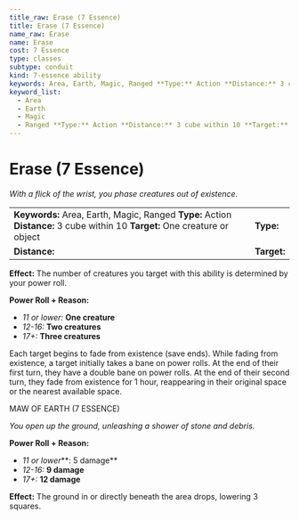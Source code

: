 ```yaml
---
title_raw: Erase (7 Essence)
title: Erase (7 Essence)
name_raw: Erase
name: Erase
cost: 7 Essence
type: classes
subtype: conduit
kind: 7-essence ability
keywords: Area, Earth, Magic, Ranged **Type:** Action **Distance:** 3 cube within 10 **Target:** One creature or object
keyword_list:
  - Area
  - Earth
  - Magic
  - Ranged **Type:** Action **Distance:** 3 cube within 10 **Target:** One creature or object
---
```


# Erase (7 Essence)

*With a flick of the wrist, you phase creatures out of existence.*

|                                                                                                                             |             |
| :-------------------------------------------------------------------------------------------------------------------------- | :---------- |
| **Keywords:** Area, Earth, Magic, Ranged **Type:** Action **Distance:** 3 cube within 10 **Target:** One creature or object | **Type:**   |
| **Distance:**                                                                                                               | **Target:** |

**Effect:** The number of creatures you target with this ability is determined by your power roll.

**Power Roll + Reason:**

- *11 or lower:* **One creature**
- *12-16:* **Two creatures**
- *17+:* **Three creatures**

Each target begins to fade from existence (save ends). While fading from existence, a target initially takes a bane on power rolls. At the end of their first turn, they have a double bane on power rolls. At the end of their second turn, they fade from existence for 1 hour, reappearing in their original space or the nearest available space.

MAW OF EARTH (7 ESSENCE)

*You open up the ground, unleashing a shower of stone and debris.*

**Power Roll + Reason:**

- *11 or lower*\*\*: 5 damage\*\*
- *12-16:* **9 damage**
- *17+:* **12 damage**

**Effect:** The ground in or directly beneath the area drops, lowering 3 squares.
